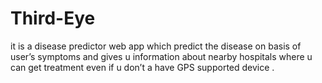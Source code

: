 # Third-Eye
it is a disease predictor web app which predict the disease on basis of user’s symptoms and gives u information about nearby hospitals where u can get treatment even if u don’t a have GPS supported device .
